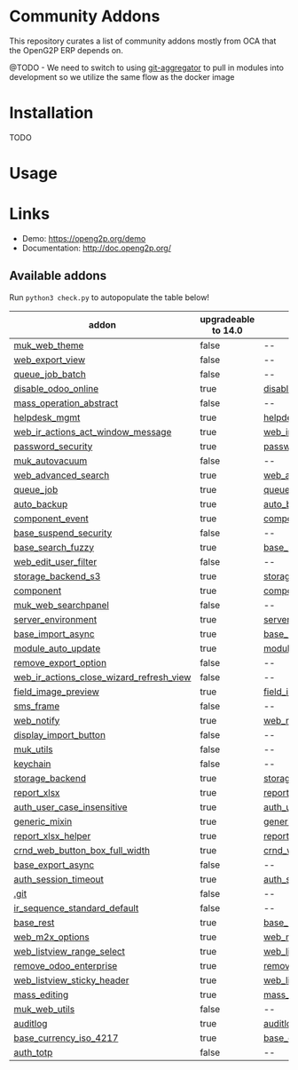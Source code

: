 Community Addons
================

This repository curates a list of community addons mostly from OCA that the OpenG2P ERP depends on.

@TODO - We need to switch to using [git-aggregator](https://pypi.org/project/git-aggregator) to pull in modules into development so we utilize the same flow as the docker image


Installation
============

TODO


Usage
=====



Links
=====

* Demo: https://openg2p.org/demo
* Documentation: http://doc.openg2p.org/

Available addons
----------------

Run `python3 check.py` to autopopulate the table below!

addon | upgradeable to 14.0 | Apps Site
--- | --- | ---
[muk_web_theme](muk_web_theme/) | false | -- 
[web_export_view](web_export_view/) | false | -- 
[queue_job_batch](queue_job_batch/) | false | -- 
[disable_odoo_online](disable_odoo_online/) | true | [disable_odoo_online](https://apps.odoo.com/apps/modules/14.0/disable_odoo_online/) 
[mass_operation_abstract](mass_operation_abstract/) | false | -- 
[helpdesk_mgmt](helpdesk_mgmt/) | true | [helpdesk_mgmt](https://apps.odoo.com/apps/modules/14.0/helpdesk_mgmt/) 
[web_ir_actions_act_window_message](web_ir_actions_act_window_message/) | true | [web_ir_actions_act_window_message](https://apps.odoo.com/apps/modules/14.0/web_ir_actions_act_window_message/) 
[password_security](password_security/) | true | [password_security](https://apps.odoo.com/apps/modules/14.0/password_security/) 
[muk_autovacuum](muk_autovacuum/) | false | -- 
[web_advanced_search](web_advanced_search/) | true | [web_advanced_search](https://apps.odoo.com/apps/modules/14.0/web_advanced_search/) 
[queue_job](queue_job/) | true | [queue_job](https://apps.odoo.com/apps/modules/14.0/queue_job/) 
[auto_backup](auto_backup/) | true | [auto_backup](https://apps.odoo.com/apps/modules/14.0/auto_backup/) 
[component_event](component_event/) | true | [component_event](https://apps.odoo.com/apps/modules/14.0/component_event/) 
[base_suspend_security](base_suspend_security/) | false | -- 
[base_search_fuzzy](base_search_fuzzy/) | true | [base_search_fuzzy](https://apps.odoo.com/apps/modules/14.0/base_search_fuzzy/) 
[web_edit_user_filter](web_edit_user_filter/) | false | -- 
[storage_backend_s3](storage_backend_s3/) | true | [storage_backend_s3](https://apps.odoo.com/apps/modules/14.0/storage_backend_s3/) 
[component](component/) | true | [component](https://apps.odoo.com/apps/modules/14.0/component/) 
[muk_web_searchpanel](muk_web_searchpanel/) | false | -- 
[server_environment](server_environment/) | true | [server_environment](https://apps.odoo.com/apps/modules/14.0/server_environment/) 
[base_import_async](base_import_async/) | true | [base_import_async](https://apps.odoo.com/apps/modules/14.0/base_import_async/) 
[module_auto_update](module_auto_update/) | true | [module_auto_update](https://apps.odoo.com/apps/modules/14.0/module_auto_update/) 
[remove_export_option](remove_export_option/) | false | -- 
[web_ir_actions_close_wizard_refresh_view](web_ir_actions_close_wizard_refresh_view/) | false | -- 
[field_image_preview](field_image_preview/) | true | [field_image_preview](https://apps.odoo.com/apps/modules/14.0/field_image_preview/) 
[sms_frame](sms_frame/) | false | -- 
[web_notify](web_notify/) | true | [web_notify](https://apps.odoo.com/apps/modules/14.0/web_notify/) 
[display_import_button](display_import_button/) | false | -- 
[muk_utils](muk_utils/) | false | -- 
[keychain](keychain/) | false | -- 
[storage_backend](storage_backend/) | true | [storage_backend](https://apps.odoo.com/apps/modules/14.0/storage_backend/) 
[report_xlsx](report_xlsx/) | true | [report_xlsx](https://apps.odoo.com/apps/modules/14.0/report_xlsx/) 
[auth_user_case_insensitive](auth_user_case_insensitive/) | true | [auth_user_case_insensitive](https://apps.odoo.com/apps/modules/14.0/auth_user_case_insensitive/) 
[generic_mixin](generic_mixin/) | true | [generic_mixin](https://apps.odoo.com/apps/modules/14.0/generic_mixin/) 
[report_xlsx_helper](report_xlsx_helper/) | true | [report_xlsx_helper](https://apps.odoo.com/apps/modules/14.0/report_xlsx_helper/) 
[crnd_web_button_box_full_width](crnd_web_button_box_full_width/) | true | [crnd_web_button_box_full_width](https://apps.odoo.com/apps/modules/14.0/crnd_web_button_box_full_width/) 
[base_export_async](base_export_async/) | false | -- 
[auth_session_timeout](auth_session_timeout/) | true | [auth_session_timeout](https://apps.odoo.com/apps/modules/14.0/auth_session_timeout/) 
[.git](.git/) | false | -- 
[ir_sequence_standard_default](ir_sequence_standard_default/) | false | -- 
[base_rest](base_rest/) | true | [base_rest](https://apps.odoo.com/apps/modules/14.0/base_rest/) 
[web_m2x_options](web_m2x_options/) | true | [web_m2x_options](https://apps.odoo.com/apps/modules/14.0/web_m2x_options/) 
[web_listview_range_select](web_listview_range_select/) | true | [web_listview_range_select](https://apps.odoo.com/apps/modules/14.0/web_listview_range_select/) 
[remove_odoo_enterprise](remove_odoo_enterprise/) | true | [remove_odoo_enterprise](https://apps.odoo.com/apps/modules/14.0/remove_odoo_enterprise/) 
[web_listview_sticky_header](web_listview_sticky_header/) | true | [web_listview_sticky_header](https://apps.odoo.com/apps/modules/14.0/web_listview_sticky_header/) 
[mass_editing](mass_editing/) | true | [mass_editing](https://apps.odoo.com/apps/modules/14.0/mass_editing/) 
[muk_web_utils](muk_web_utils/) | false | -- 
[auditlog](auditlog/) | true | [auditlog](https://apps.odoo.com/apps/modules/14.0/auditlog/) 
[base_currency_iso_4217](base_currency_iso_4217/) | true | [base_currency_iso_4217](https://apps.odoo.com/apps/modules/14.0/base_currency_iso_4217/) 
[auth_totp](auth_totp/) | false | -- 
